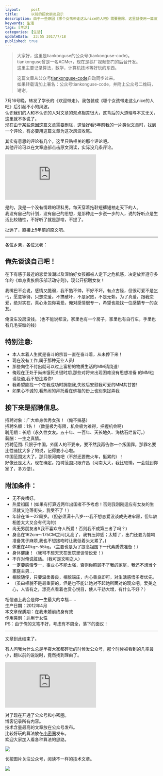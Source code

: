 ```yaml
---  
layout:     post  
title:      以前的招女朋友启示  
description: 由于一些原因《哪个女孩带走这么nice的人吧》需要删除，这里就使用一篇旧文收尾吧。  
keywords: 生活  
tags: [生活]  
categories: [生活]  
updateData:  23:55 2017/7/18
published: true  
---  
```

  
  
>   
> 大家好，这里是tiankonguse的公众号(tiankonguse-code)。    
> tiankonguse曾是一名ACMer，现在是鹅厂视频部门的后台开发。    
> 这里主要记录算法，数学，计算机技术等好玩的东西。   
>      
> 这篇文章从公众号[tiankonguse-code](http://mp.weixin.qq.com/s/vN7Ubq5tMYw9_Yv0fj6-8w)自动同步过来。    
> 如果转载请加上署名：公众号tiankonguse-code，并附上公众号二维码，谢谢。  
>   
>    
  

7月16号晚，转发了学长的《欢迎带走》，我包装成《哪个女孩带走这么nice的人吧》后引起不小的风波。  
认识我们的人和不认识的人对文章的观点相差很大，这背后的大道理与本文无关，这里就不多说了。  
现在由于某些原因这篇文章需要删除，这恰好看5年前我的一片类似文章时，找到一个评论，有必要用这篇文章为这次风波收尾。  


其实有意思的评论有几个，这里只贴相关的那个评论吧。  
其他评论可以在文章底部点击原文阅读，实际没几条评论。     
   
   
![](http://tiankonguse.com/lab/cloudLink/baidupan.php?url=/1915453531/2424348855.png)



是的，我是一个没有情趣的理科男，每天穿着拖鞋短裤短袖走天下的人。  
我没有自己的计划，没有自己的思想，是那种走一步说一步的人，说的好听点是生活比较随性，不好听了就是那啥，不提了。  


扯远了，直接上5年前的原文吧。  


  
----
  
各位乡亲，各位父老：  
  
  
## 俺先谈谈自己吧！  
  
在下有感于最近的恋爱浪潮以及深怕好女孩都被人定下之危机感，决定放弃遵守多年的《单身贵族俱乐部活动守则》，现公开招聘女友！  
          
我嘴巴不会说，感情又脆弱，我不酷不帅，不好不坏，有点古怪，但很可爱不是乞丐，愿意等待，只想恋爱，不搞破坏，不是家败，不是无赖，为了真爱，跟我恋爱，绝对实在，真心永包你喜爱。俺对感情很专一，希望也能找一位感情专一的女友。  
  
  
俺没车没房没钱。（也不能说都没，家里也有一个房子，家里也有自行车，手里也有几毛买糖的钱）  
  
  
## 特别注意:  
  
  
* 本人本着人生就是奋斗的宗旨一直在奋斗着，从未停下来！  
* 现在没有工作,属于那种无业人员!  
* 那些向往不付出就可以过上富裕的物质生活的MM请绕道!  
* 俺现在正处于尚未饿死关键时期,那些对将来出现困难没有思想准备 的MM也请绕道,我不想连累你!  
* 我希望能找一个在我成功时拥抱我,失败后安慰我可爱的MM共甘苦!   
* 如果心不诚的,看热闹的拜托看在佛祖的份上也别来捉弄我  
  
## 接下来是招聘信息。  
  
  
招聘对象：广大单身优秀女孩！（俺不搞基）    
招聘名额：1名！（数量极为有限，机会极为难得，把握机会啊）    
聘用期：长期（永久性女友。五十年、一百年、天长地久、海枯石烂皆可。）    
薪酬：一生之真情。    
招聘范围: 只限于中国，外国人的不要来，要不然我再告你一个叛国罪，那罪名要比性骚扰大多了的说，记得要小心啦。  
中国范围太大了，那只限河南吧（不然还要做火车，挺累的）！  
好像还是太大，现在确定，招聘范围只限许昌（河南太大，我比较懒，一会就到你家了，多方便）。  
  
  
## 附加条件：  
  
* 无不良嗜好。  
* 热爱祖国！(如果有打算近两年出国者不予考虑！否则我刚刚适应有女友的生活就又沦落街头，我受不了！)  
* 年龄在18～22周岁。（但必须满十八岁---我不想恋爱没谈成先进牢房，但年龄相差太大又会有代沟的）  
* 尚无男朋友者!(我不喜欢夺人所爱！否则我不成第三者了吗？)  
* 身高在162cm～175CM之间(太高了，我有压抑感；太矮了，出门还要为接吻准备凳子麻烦,我也不想接吻时让我低着头太累了。)  
* 体重在40kg～55kg。（主要也是为了提高祖国下一代素质做准备！）  
* 身体健康！（我可不想天天在医院里谈情说爱！）  
* 不许对俺说脏话。（我可是文明之人）  
* 一定要感情专一，事业心不能太强，否则你照顾不了我的家庭，我还不想当个家庭主男.. .  
* 相貌随便，只要温柔善良，相貌端庄，内心善良即可，对生活感悟多者优先。  
* （虽曰相貌不是最重要的，但是也不能让她对不起她所面对的观众吧。爱美之心，人皆有之，漂亮点看着也赏心悦目，使人干劲大增，有什么不好？）     
  
  
相信遇上我会是你一生最大的幸福......  
生产日期：2012年4月  
本文章保质期：在我未婚前终身有效  
作用类别：适用于女性  
PS：由于俺的文笔不好，考虑有不周全，落下的面议！  
  
-----

文章到此结束了。


有人问我为什么总是半夜大家都碎觉的时候发公众号，那个时候被看到的几率最小，翻以前的说说时，竟然找到理由了。  

![](http://tiankonguse.com/lab/cloudLink/baidupan.php?url=/1915453531/2809495844.png)


  
  
对了现在开通了公众号和小密圈。  
博客记录所有内容。  
技术含量最高的文章放在公众号发布。  
比较好玩的算法放在[小密圈](https://wx.xiaomiquan.com/mweb/views/joingroup/join_group.html?group_id=281548515451&secret=r0krqw9fw0at24vxjxo1uo4k0h4lfe47&extra=d67ce0c25ec91252b3af846a10154c9e9d4cb50c763fee178acd68cd2c2e09ee)发布。  
欢迎大家加入看各种算法的思路。  

![](http://res.tiankonguse.com/images/suanfa_xiaomiquan.jpg)  
  
  
长按图片关注公众号，阅读不一样的技术文章。   
  
![](http://res.tiankonguse.com/images/weixin-50cm.jpg)  
  
  
